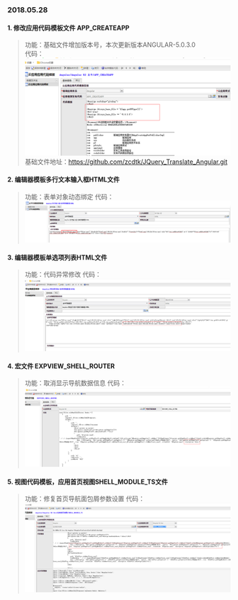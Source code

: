 ### 2018.05.28 

#### 1. 修改应用代码模板文件 APP_CREATEAPP 

>功能：基础文件增加版本号，本次更新版本ANGULAR-5.0.3.0  
>代码：![Alt text](https://github.com/zcdtk/IBizsysTemplateChangeLog/blob/master/angularchangelog/2018.05.28-2018.05.28/img/createpp.png) 
>基础文件地址：https://github.com/zcdtk/JQuery_Translate_Angular.git

#### 2. 编辑器模板多行文本输入框HTML文件

>功能：表单对象动态绑定
>代码：![Alt text](https://github.com/zcdtk/IBizsysTemplateChangeLog/blob/master/angularchangelog/2018.05.28-2018.05.28/img/textarea.png) 

#### 3. 编辑器模板单选项列表HTML文件

>功能：代码异常修改 
>代码：![Alt text](https://github.com/zcdtk/IBizsysTemplateChangeLog/blob/master/angularchangelog/2018.05.28-2018.05.28/img/radiogroup.png) 


#### 4. 宏文件 EXPVIEW_SHELL_ROUTER

>功能：取消显示导航数据信息 
>代码：![Alt text](https://github.com/zcdtk/IBizsysTemplateChangeLog/blob/master/angularchangelog/2018.05.28-2018.05.28/img/expshellrouter.png) 

#### 5. 视图代码模板，应用首页视图SHELL_MODULE_TS文件

>功能：修复首页导航面包屑参数设置
>代码：![Alt text](https://github.com/zcdtk/IBizsysTemplateChangeLog/blob/master/angularchangelog/2018.05.28-2018.05.28/img/indexshell.png) 
